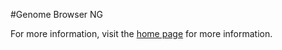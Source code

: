 #Genome Browser NG

For more information, visit the [home page](http://ohtubrowser.github.com/gbrowserng/) for more information.
